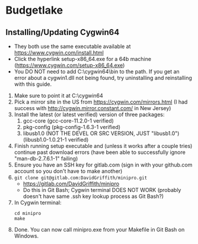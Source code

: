 # Budgetlake

## Installing/Updating Cygwin64
- They both use the same executable available at https://www.cygwin.com/install.html
- Click the hyperlink setup-x86_64.exe for a 64b machine (https://www.cygwin.com/setup-x86_64.exe)
- You DO NOT need to add C:\cygwin64\bin to the path.  If you get an error about a cygwin1.dll not being found, try uninstalling and reinstalling with this guide.

1. Make sure to point it at C:\cygwin64
2. Pick a mirror site in the US from https://cygwin.com/mirrors.html (I had success with http://cygwin.mirror.constant.com/ in New Jersey)
3. Install the latest (or latest verified) version of three packages:
    1. gcc-core (gcc-core-11.2.0-1 verified)
    2. pkg-config (pkg-config-1.6.3-1 verified)
    3. libusb1.0 (NOT THE DEVEL OR SRC VERSION, JUST "libusb1.0") (libusb1.0-1.0.21-1 verified)
4. Finish running setup executable and (unless it works after a couple tries) continue past download errors (have been able to successfully ignore "man-db-2.7.6.1-1" failing)
5. Ensure you have an SSH key for gitlab.com (sign in with your github.com account so you don't have to make another)
6. ```git clone git@gitlab.com:DavidGriffith/minipro.git```
    - https://gitlab.com/DavidGriffith/minipro
    - Do this in Git Bash; Cygwin terminal DOES NOT WORK (probably doesn't have same .ssh key lookup process as Git Bash?)
7. In Cygwin terminal:
    ```
    cd minipro
    make
    ```
8. Done.  You can now call minipro.exe from your Makefile in Git Bash on Windows.
